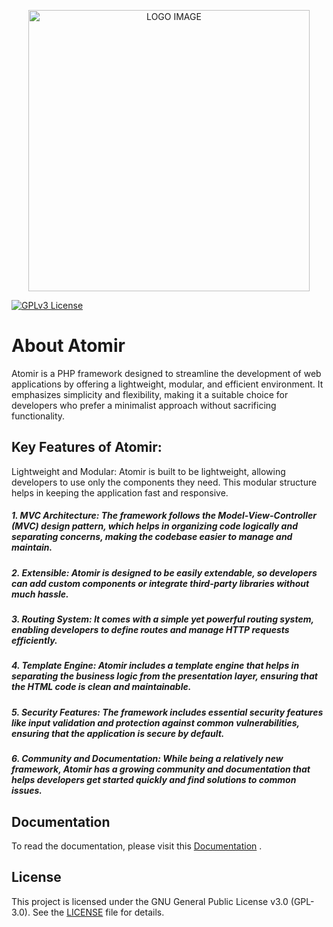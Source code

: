 
<p align="center">
  <img src="https://github.com/user-attachments/assets/30886ba2-7819-42e6-b71a-4b830f4d2acc" alt="LOGO IMAGE" width="450"/>
</p>

[![GPLv3 License](https://img.shields.io/badge/License-GPL%20v3-yellow.svg)](https://opensource.org/licenses/)


# About Atomir

Atomir is a PHP framework designed to streamline the development of web applications by offering a lightweight, modular, and efficient environment. It emphasizes simplicity and flexibility, making it a suitable choice for developers who prefer a minimalist approach without sacrificing functionality.

## Key Features of Atomir:
Lightweight and Modular: Atomir is built to be lightweight, allowing developers to use only the components they need. This modular structure helps in keeping the application fast and responsive.

##### 1. MVC Architecture: The framework follows the Model-View-Controller (MVC) design pattern, which helps in organizing code logically and separating concerns, making the codebase easier to manage and maintain.

##### 2. Extensible: Atomir is designed to be easily extendable, so developers can add custom components or integrate third-party libraries without much hassle.

##### 3. Routing System: It comes with a simple yet powerful routing system, enabling developers to define routes and manage HTTP requests efficiently.

##### 4. Template Engine: Atomir includes a template engine that helps in separating the business logic from the presentation layer, ensuring that the HTML code is clean and maintainable.

##### 5. Security Features: The framework includes essential security features like input validation and protection against common vulnerabilities, ensuring that the application is secure by default.

##### 6. Community and Documentation: While being a relatively new framework, Atomir has a growing community and documentation that helps developers get started quickly and find solutions to common issues.



## Documentation

To read the documentation, please visit this [Documentation](https://linktodocumentation) .


## License

This project is licensed under the GNU General Public License v3.0 (GPL-3.0). See the [LICENSE](https://choosealicense.com/licenses/gpl-3.0/) file for details.





